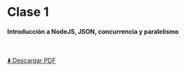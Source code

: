 # Clase 1
#### Introducción a NodeJS, JSON, concurrencia y paralelismo

<br>

[⬇️ Descargar PDF](https://github.com/aeberdinelli/incluit-nodejs-graphql/raw/master/clase-1/Clase%201%20-%20NodeJS%20and%20GraphQL%20-%20IncluIT.pdf)
